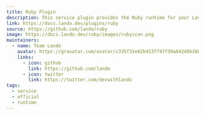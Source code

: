```yaml
---
title: Ruby Plugin
description: This service plugin provides the Ruby runtime for your Lando app.
link: https://docs.lando.dev/plugins/ruby
source: https://github.com/lando/ruby
image: https://docs.lando.dev/ruby/images/rubyicon.png
maintainers:
  - name: Team Lando
    avatar: https://gravatar.com/avatar/c335f31e62b453f747f39a84240b3bbd
    links:
      - icon: github
        link: https://github.com/lando
      - icon: twitter
        link: https://twitter.com/devwithlando
tags:
  - service
  - official
  - runtime
---
```


